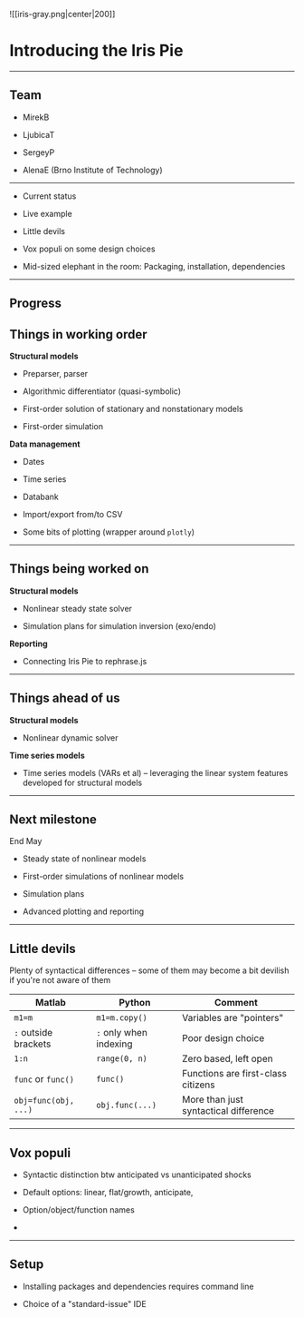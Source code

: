![[iris-gray.png|center|200]]
# Introducing the Iris Pie  



---

## Team

* MirekB 

* LjubicaT

* SergeyP

* AlenaE (Brno Institute of Technology)


---


* Current status

* Live example

* Little devils

* Vox populi on some design choices 

* Mid-sized elephant in the room: Packaging, installation, dependencies


---

## Progress


## Things in working order

**Structural models**

* Preparser, parser

* Algorithmic differentiator (quasi-symbolic)

* First-order solution of stationary and nonstationary models

* First-order simulation


**Data management**

* Dates

* Time series

* Databank

* Import/export from/to CSV

* Some bits of plotting (wrapper around `plotly`)


---


## Things being worked on


**Structural models**

* Nonlinear steady state solver

* Simulation plans for simulation inversion (exo/endo)


**Reporting**

* Connecting Iris Pie to rephrase.js


---


## Things ahead of us

**Structural models**

* Nonlinear dynamic solver


**Time series models**

* Time series models (VARs et al) – leveraging the linear system features
  developed for structural models


----


## Next milestone

End May

* Steady state of nonlinear models

* First-order simulations of nonlinear models

* Simulation plans

* Advanced plotting and reporting


----


## Little devils

Plenty of syntactical differences – some of them may become a bit devilish
if you're not aware of them

Matlab | Python | Comment
---|---|---
`m1=m` | `m1=m.copy()` | Variables are "pointers"
`:` outside brackets | `:` only when indexing | Poor design choice
`1:n` | `range(0, n)` | Zero based, left open
`func` or `func()` | `func()` | Functions are first-class citizens
`obj=func(obj, ...)` | `obj.func(...)` | More than just syntactical difference


---

## Vox populi

* Syntactic distinction btw anticipated vs unanticipated shocks

* Default options: linear, flat/growth, anticipate, 

* Option/object/function names

* 

---

## Setup

* Installing packages and dependencies requires command line

* Choice of a "standard-issue" IDE


